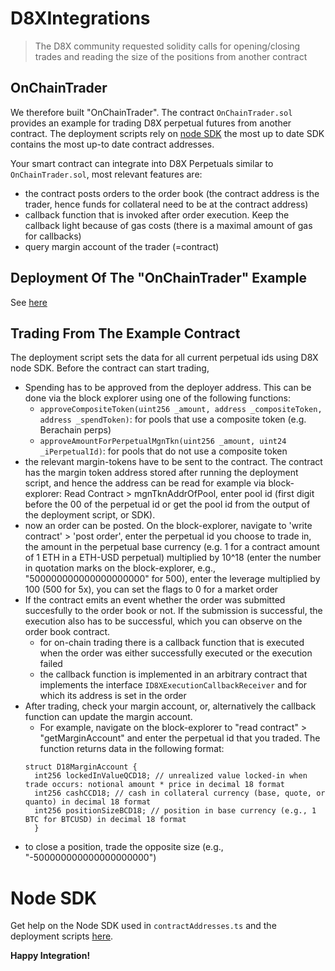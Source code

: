 # D8XIntegrations

> The D8X community requested solidity calls for opening/closing trades and reading the size of the positions from another contract

## OnChainTrader

We therefore built "OnChainTrader". The contract `OnChainTrader.sol` provides an example for trading D8X perpetual futures from another contract.
The deployment scripts rely on [node SDK](https://d8x.gitbook.io/d8x/node-sdk/getting-started) the most up to date SDK contains the most up-to date contract
addresses.

Your smart contract can integrate into D8X Perpetuals similar to `OnChainTrader.sol`, most relevant features are:

- the contract posts orders to the order book (the contract address is the trader, hence funds for collateral need to be at the contract address)
- callback function that is invoked after order execution. Keep the callback light because of gas costs (there is a maximal amount of gas for callbacks)
- query margin account of the trader (=contract)

## Deployment Of The "OnChainTrader" Example

See [here](scripts/deployment/Deployment.md)

## Trading From The Example Contract

The deployment script sets the data for all current perpetual ids using D8X node SDK.
Before the contract can start trading,

- Spending has to be approved from the deployer address. This can be done via the block explorer using one of the following functions:
  - `approveCompositeToken(uint256 _amount, address _compositeToken, address _spendToken)`: for pools that use a composite token (e.g. Berachain perps)
  - `approveAmountForPerpetualMgnTkn(uint256 _amount, uint24 _iPerpetualId)`: for pools that do not use a composite token
- the relevant margin-tokens have to be sent to the contract. The contract has the margin token address stored after running the deployment script,
  and hence the address can be read for example via block-explorer: Read Contract > mgnTknAddrOfPool, enter pool id (first digit before the 00 of the perpetual id or get the pool id from the output of the deployment script, or SDK).
- now an order can be posted. On the block-explorer, navigate to 'write contract' > 'post order', enter the perpetual id you choose to trade in,
  the amount in the perpetual base currency (e.g. 1 for a contract amount of 1 ETH in a ETH-USD perpetual) multiplied by 10^18 (enter the number
  in quotation marks on the block-explorer, e.g., "500000000000000000000" for 500),
  enter the leverage multiplied by 100 (500 for 5x), you can set the flags to 0 for a market order
- If the contract emits an event whether the order was submitted succesfully to the order book or not. If the submission is successful,
  the execution also has to be successful, which you can observe on the order book contract.
  - for on-chain trading there is a callback function that is executed when the order was either successfully executed or the execution failed
  - the callback function is implemented in an arbitrary contract that implements the interface `ID8XExecutionCallbackReceiver` and for which its
    address is set in the order
- After trading, check your margin account, or, alternatively the callback function can update the margin account.
  - For example, navigate on the block-explorer to "read contract" > "getMarginAccount" and
    enter the perpetual id that you traded. The function returns data in the following format:
  ```
  struct D18MarginAccount {
    int256 lockedInValueQCD18; // unrealized value locked-in when trade occurs: notional amount * price in decimal 18 format
    int256 cashCCD18; // cash in collateral currency (base, quote, or quanto) in decimal 18 format
    int256 positionSizeBCD18; // position in base currency (e.g., 1 BTC for BTCUSD) in decimal 18 format
    }
  ```
- to close a position, trade the opposite size (e.g., "-500000000000000000000")

# Node SDK

Get help on the Node SDK used in `contractAddresses.ts` and the deployment scripts [here](https://d8x.gitbook.io/d8x/node-sdk/getting-started).

**Happy Integration!**
